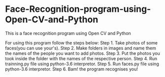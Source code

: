 # Face-Recognition-program-using-Open-CV-and-Python
This is a face recognition program using Open CV and Python

For using this program follow the steps below:
Step 1. Take photos of some faces(you can use your's).
Step 2. Make folders in images and name them the names of the people you want to add photos.
Step 3. Put the photos you took inside the folder with the names of the respective person.
Step 4. Run trainning.py file using python-3.6 interpretor.
Step 5. Run faces.py file using python-3.6 interpretor.
Step 6. Bam! the program recognises you!
